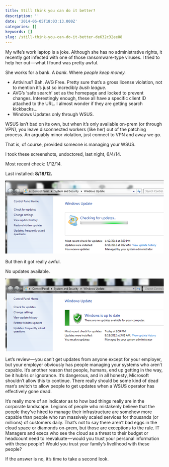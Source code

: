 ```yaml
---
title: Still think you can do it better?
description: ''
date: '2014-06-05T18:03:13.000Z'
categories: []
keywords: []
slug: /still-think-you-can-do-it-better-de632c32ee88
---
```


My wife’s work laptop is a joke. Although she has no administrative rights, it recently got infected with one of those ransomware-type viruses. I tried to help her out — what I found was pretty awful.

She works for a bank. A _bank._ Where _people keep money._

* Antivirus? Bah. AVG Free. Pretty sure that’s a gross license violation, not to mention it’s just so incredibly _bush league._
* AVG’s ‘safe search’ set as the homepage and locked to prevent changes. Interestingly enough, these all have a specific client ID attached to the URL. I almost wonder if they are getting search kickbacks…
* Windows Updates only through WSUS.

WSUS isn’t bad on its own, but when it’s only available on-prem (or through VPN), you leave disconnected workers (like her) out of the patching process. An arguably minor violation, just connect to VPN and away we go.

That is, of course, provided someone is managing your WSUS.

I took these screenshots, undoctored, last night, 6/4/14.

Most recent check: 1/12/14.

Last installed: **8/18/12.**

![omg](/img/0_UDQCWfpv5Q9hQHLn.png)

But then it got really awful.

No updates available.

![omg2](/img/0_UyLLAAXBSksCxH3S.png)

Let’s review — you can’t get updates from anyone except for your employer, but your employer obviously has people managing your systems who aren’t capable. It’s another reason that people, humans, end up getting in the way, be it hubris or ignorance. It’s dangerous, and in all honesty, Microsoft shouldn’t allow this to continue. There really should be some kind of dead man’s switch to allow people to get updates when a WSUS operator has effectively gone dead.

It’s really more of an indicator as to how bad things really are in the corporate landscape. Legions of people who mistakenly believe that the people they’ve hired to manage their infrastructure are somehow more capable than people who run massively scaled services for thousands (or millions) of customers daily. That’s not to say there aren’t bad eggs in the cloud space or diamonds on-prem, but those are exceptions to the rule. IT Managers and execs who see the cloud as a threat to their budget or headcount need to reevaluate — would you trust your personal information with these people? Would you trust your family’s livelihood with these people?

If the answer is no, it’s time to take a second look.
